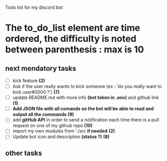 Todo list for my discord bot

# The to_do_list element are time ordered, the difficulty is noted between parenthesis : max is 10

## next mendatory tasks
- [ ] kick feature __(2)__
- [ ] Ask if the user really wants to kick someone (ex : 'do you really want to kick user#0000 ?') __(7)__
- [ ] update README.md with more info **(bot token in .env)** and github link __(1)__
- [ ] **Add JSON file with all comands so the bot will be able to read and output all the commands** __(9)__
- [ ] add **gitHub API** in order to send a notification each time there is a pull request on one of my github repo __(10)__
- [ ] import my own modules from './src __if needed__ __(2)__
- [ ] Update bot icon and description **(status ?)** __(8)__

## other tasks
